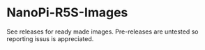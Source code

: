 # NanoPi-R5S-Images

See releases for ready made images. 
Pre-releases are untested so reporting issus is appreciated.
